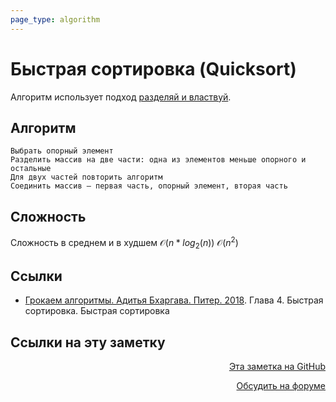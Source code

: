 ```yaml
---
page_type: algorithm
---
```


# Быстрая сортировка (Quicksort)

Алгоритм использует подход [разделяй и властвуй](20221027001332.md).

## Алгоритм

```
Выбрать опорный элемент
Разделить массив на две части: одна из элементов меньше опорного и остальные
Для двух частей повторить алгоритм
Соединить массив — первая часть, опорный элемент, вторая часть
```

## Сложность

Сложность в среднем и в худшем $\mathcal{O}(n*log_2(n))$ $\mathcal{O}(n^2)$

## Ссылки

- [Грокаем алгоритмы. Адитья Бхаргава. Питер. 2018](BhargavaGrokaemAlgoritmy2018.md). Глава 4. Быстрая сортировка. Быстрая сортировка


## Ссылки на эту заметку




<p v-pre style="text-align: right">
  <a href="https://github.com/Kverde/algorithms/blob/main/source/20221026235533.md" target="_blank">
  Эта заметка на GitHub
  </a>
</p>



<p v-pre style="text-align: right">
  <a href="https://discourse.comtext.space/new-topic?title=%D0%91%D1%8B%D1%81%D1%82%D1%80%D0%B0%D1%8F%20%D1%81%D0%BE%D1%80%D1%82%D0%B8%D1%80%D0%BE%D0%B2%D0%BA%D0%B0%20%28Quicksort%29&body=&category=algorithm" target="_blank">
  Обсудить на форуме
  </a>
</p>
